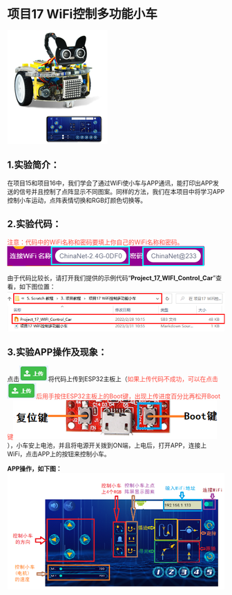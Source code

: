 # 项目17 WiFi控制多功能小车
![Img](/media/img-20230518083704.png)
## 1.实验简介：
在项目15和项目16中，我们学会了通过WiFi使小车与APP通讯，能打印出APP发送的信号并且控制了点阵显示不同图案。同样的方法，我们在本项目中将学习APP控制小车运动，点阵表情切换和RGB灯颜色切换等。

## 2.实验代码：
<span style="color: rgb(255, 76, 65);">注意：代码中的WiFi名称和密码要填上你自己的WiFi名称和密码。</span>
![Img](/media/img-20230331105830.png)

由于代码比较长，请打开我们提供的示例代码“**Project_17_WIFI_Control_Car**”查看，如下图位置：
![Img](/media/img-20230331105543.png)

## 3.实验APP操作及现象：
点击![Img](/media/img-20230331104105.png)将代码上传到ESP32主板上（<span style="color: rgb(255, 76, 65);">如果上传代码不成功，可以在点击![Img](/media/img-20230331104502.png)后用手按住ESP32主板上的Boot键，出现上传进度百分比再松开Boot键![Img](/media/img-20230331144331.png)</span>），小车安上电池，并且将电源开关拨到ON端，上电后，打开APP，连接上WiFi，点击APP上的按钮来控制小车。

**APP操作，如下图：**
![Img](/media/img-20230330161926.png)




